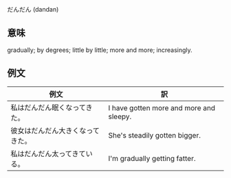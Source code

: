 だんだん (dandan)

## 意味

gradually; by degrees; little by little; more and more; increasingly​.

## 例文

|例文|訳|
| --- | --- |
|私はだんだん眠くなってきた。|I have gotten more and more and sleepy.|
|彼女はだんだん大きくなってきた。|She's steadily gotten bigger.|
|私はだんだん太ってきている。|I'm gradually getting fatter.|